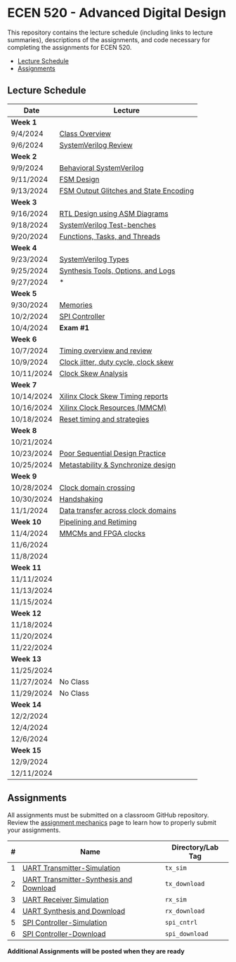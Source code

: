 # ECEN 520 - Advanced Digital Design

This repository contains the lecture schedule (including links to lecture summaries), descriptions of the assignments, and code necessary for completing the assignments for ECEN 520.

* [Lecture Schedule](#lecture-schedule)
* [Assignments](#assignments)

## Lecture Schedule

| Date        | Lecture                                                             |
|-------------|---------------------------------------------------------------------|
| **Week 1**  |                                                                     |
| 9/4/2024    | [Class Overview](./lectures/class_overview.md)                      |
| 9/6/2024    | [SystemVerilog Review](./lectures/system_verilog_overview.md)       |
| **Week 2**  |                                                                     |
| 9/9/2024    | [Behavioral SystemVerilog](./lectures/system_verilog_sequential.md) |
| 9/11/2024   | [FSM Design](./lectures/fsm_design.md)                              |
| 9/13/2024   | [FSM Output Glitches and State Encoding](./lectures/glitches.md)    |
| **Week 3**  |                                                                     |
| 9/16/2024   | [RTL Design using ASM Diagrams](./lectures/rtl_asmd.md)             |
| 9/18/2024   | [SystemVerilog Test-benches](./lectures/testbenches.md)             |
| 9/20/2024   | [Functions, Tasks, and Threads](./lectures/functions_tasks.md)      |
| **Week 4**  |                                                                     |
| 9/23/2024   | [SystemVerilog Types](./lectures/systemverilog_types.md)            |
| 9/25/2024   | [Synthesis Tools, Options, and Logs]()                              |
| 9/27/2024   | *                                                                   |
| **Week 5**  |                                                                     |
| 9/30/2024   | [Memories]()                                                        |
| 10/2/2024   | [SPI Controller](./lectures/spi.md)                                 |
| 10/4/2024   | **Exam #1**                                                         |
| **Week 6**  |                                                                     |
| 10/7/2024   | [Timing overview and review]()                                      |
| 10/9/2024   | [Clock jitter, duty cycle, clock skew]()                            |
| 10/11/2024  | [Clock Skew Analysis]()                                             |
| **Week 7**  |                                                                     |
| 10/14/2024  | [Xilinx Clock Skew Timing reports]()                                |
| 10/16/2024  | [Xilinx Clock Resources (MMCM)]()                                   |
| 10/18/2024  | [Reset timing and strategies]()                                     |
| **Week 8**  |                                                                     |
| 10/21/2024  |                                                                     |
| 10/23/2024  | [Poor Sequential Design Practice]()                                 |
| 10/25/2024  | [Metastability & Synchronize design]()                              |
| **Week 9**  |                                                                     |
| 10/28/2024  | [Clock domain crossing]()                                           |
| 10/30/2024  | [Handshaking]()                                                     |
| 11/1/2024   | [Data transfer across clock domains]()                              |
| **Week 10** | [Pipelining and Retiming]()                                         |
| 11/4/2024   | [MMCMs and FPGA clocks]()                                           |
| 11/6/2024   | []()                                                                |
| 11/8/2024   | []()                                                                |
| **Week 11** |                                                                     |
| 11/11/2024  |                                                                     |
| 11/13/2024  | []()                                                                |
| 11/15/2024  | []()                                                                |
| **Week 12** |                                                                     |
| 11/18/2024  |                                                                     |
| 11/20/2024  | []()                                                                |
| 11/22/2024  | []()                                                                |
| **Week 13** |                                                                     |
| 11/25/2024  |                                                                     |
| 11/27/2024  | No Class                                                            |
| 11/29/2024  | No Class                                                            |
| **Week 14** |                                                                     |
| 12/2/2024   |                                                                     |
| 12/4/2024   |                                                                     |
| 12/6/2024   |                                                                     |
| **Week 15** |                                                                     |
| 12/9/2024   |                                                                     |
| 12/11/2024  |                                                                     |

## Assignments

All assignments must be submitted on a classroom GitHub repository.
Review the [assignment mechanics](./resources/assignment_mechanics.md) page to learn how to properly submit your assignments.

| # | Name                                                                               | Directory/Lab Tag | 
|---|------------------------------------------------------------------------------------|-------------------|
| 1 | [UART Transmitter-Simulation](./tx_sim/UART_Transmitter_sim.md)                    | `tx_sim`          |
| 2 | [UART Transmitter-Synthesis and Download](./tx_download/UART_Transmitter_synth.md) | `tx_download`     |
| 3 | [UART Receiver Simulation](./rx_sim/UART_Receiver_sim.md)                          | `rx_sim`          |
| 4 | [UART Synthesis and Download](./rx_download/UART_Receiver_synth.md)                | `rx_download`     |
| 5 | [SPI Controller-Simulation](./spi_cntrl/SPI_cntrl.md)                              | `spi_cntrl`       |
| 6 | [SPI Controller-Download](./spi_download/spi_download.md)                          | `spi_download`    |

**Additional Assignments will be posted when they are ready**
